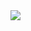 <a href="https://portal.azure.com/#create/Microsoft.Template/uri/https%3A%2F%2Fraw.githubusercontent.com%2Fneumanndaniel%2Farmtemplates%2Fmaster%2Fazuredeploy.json" target="_blank">
    <img src="http://azuredeploy.net/deploybutton.png"/>
</a>